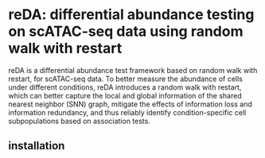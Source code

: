 # reDA: differential abundance testing on scATAC-seq data using random walk with restart
 reDA is a differential abundance test framework based on random walk with restart, for scATAC-seq data. To better measure the abundance of cells under different conditions, reDA introduces a random walk with restart, which can better capture the local and global information of the shared nearest neighbor (SNN) graph, mitigate the effects of information loss and information redundancy, and thus reliably identify condition-specific cell subpopulations based on association tests.
## installation
